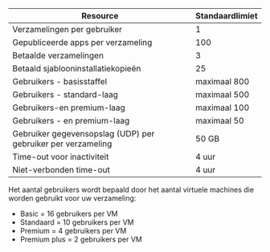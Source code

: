 
| Resource | Standaardlimiet |
| --- | --- |
| Verzamelingen per gebruiker |1 |
| Gepubliceerde apps per verzameling |100 |
| Betaalde verzamelingen |3 |
| Betaald sjablooninstallatiekopieën |25 |
| Gebruikers - basisstaffel |maximaal 800 |
| Gebruikers - standard-laag |maximaal 500 |
| Gebruikers-en premium-laag |maximaal 100 |
| Gebruikers - en premium-laag |maximaal 50 |
| Gebruiker gegevensopslag (UDP) per gebruiker per verzameling |50 GB |
| Time-out voor inactiviteit |4 uur |
| Niet-verbonden time-out |4 uur |

Het aantal gebruikers wordt bepaald door het aantal virtuele machines die worden gebruikt voor uw verzameling:

* Basic = 16 gebruikers per VM
* Standaard = 10 gebruikers per VM
* Premium = 4 gebruikers per VM
* Premium plus = 2 gebruikers per VM

